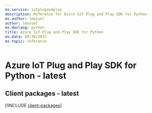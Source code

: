 ```yaml
---
ms.service: iotplugandplay
description: Reference for Azure IoT Plug and Play SDK for Python
ms.author: lmazuel
author: lmazuel
ms.devlang: python
title: Azure IoT Plug and Play SDK for Python
ms.data: 09/30/2022
ms.topic: reference
---
```

# Azure IoT Plug and Play SDK for Python - latest

## Client packages - latest
[!INCLUDE [client-packages](iot-plug-and-play-client-index.md)]